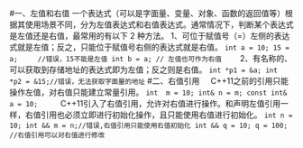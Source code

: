 #一、左值和右值
    一个表达式（可以是字面量、变量、对象、函数的返回值等）根据其使用场景不同，分为左值表达式和右值表达式。通常情况下，判断某个表达式是左值还是右值，最常用的有以下 2 种方法。
    1、可位于赋值号（=）左侧的表达式就是左值；反之，只能位于赋值号右侧的表达式就是右值。
    `
     int a = 10;
     15 = a;     //错误，15不能是左值
     int b = a; // 左值也可作为右值
    `
     2、有名称的、可以获取到存储地址的表达式即为左值；反之则是右值。
    `
     int *p1 = &a;
     int *p2 = &15;//错误，无法获取字面量的地址
    `
#二、右值引用
    C++11之前的引用只能操作左值，对右值只能建立常量引用。
    `
     int  m = 10;
     int& n = m;
     const int& a = 10;
    `  
    C++11引入了右值引用，允许对右值进行操作。和声明左值引用一样，右值引用也必须立即进行初始化操作，且只能使用右值进行初始化。
    `
     int n = 10;
     int && m = n;//错误,右值引用只能使用右值初始化
     int && q = 10;
     q = 100; //右值引用可以对右值进行修改
    `
